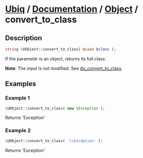 [Ubiq](https://github.com/Pixel418/Ubiq#readme) / [Documentation](../index.md#readme) / [Object](../index.md#object) / convert_to_class
======


Description
-------- 

```php
string \UObject::convert_to_class( mixed $class );
```

If the parameter is an object, returns its full class.

**Note**: The input is not modified. See [do_convert_to_class](./object/do_convert_to_class.md#readme).



Examples
--------

### Example 1

```php
\UObject::convert_to_class( new \Exception );
```
Returns 'Exception'

### Example 2

```php
\UObject::convert_to_class( '\\Exception' );
```
Returns 'Exception'
